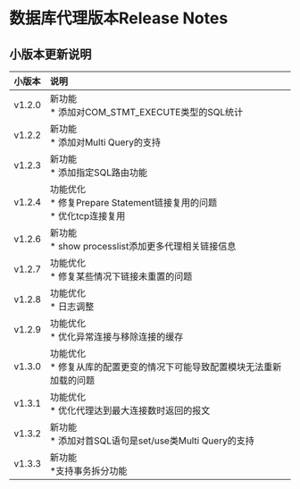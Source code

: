 # 数据库代理版本Release Notes

## 小版本更新说明


| 小版本 | 说明 |
|:---|:---|
| v1.2.0 | 新功能 <br> * 添加对COM_STMT_EXECUTE类型的SQL统计 |
| v1.2.2 | 新功能 <br> * 添加对Multi Query的支持 |
| v1.2.3 | 新功能 <br> * 添加指定SQL路由功能|
| v1.2.4 | 功能优化 <br> * 修复Prepare Statement链接复用的问题  <br> * 优化tcp连接复用 |
| v1.2.6 | 新功能 <br> * show processlist添加更多代理相关链接信息 |
| v1.2.7 | 功能优化 <br> * 修复某些情况下链接未重置的问题 |
| v1.2.8 | 功能优化 <br> * 日志调整 |
| v1.2.9 | 功能优化 <br> * 优化异常连接与移除连接的缓存 |
| v1.3.0 | 功能优化 <br> * 修复从库的配置更变的情况下可能导致配置模块无法重新加载的问题 |
| v1.3.1 | 功能优化 <br> * 优化代理达到最大连接数时返回的报文 |
| v1.3.2 | 新功能 <br> * 添加对首SQL语句是set/use类Multi Query的支持|
| v1.3.3 | 新功能 <br> *支持事务拆分功能 |
